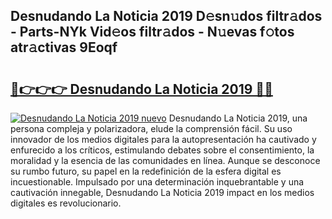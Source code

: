 ## Desnudando La Noticia 2019 D𝚎sn𝚞dos filtr𝚊dos - Parts-NYk Vid𝚎os filtr𝚊dos - N𝚞evas f𝚘tos atr𝚊ctivas 9Eoqf

# <h2><a href="http://mb287f.tromn.icu/?c=Desnudando+La+Noticia+2019">🔗👉👉👉 Desnudando La Noticia 2019 🔗🔗</a></h2>

[![Desnudando La Noticia 2019 nuevo](https://i.imgur.com/pEAQMta.gif)](http://mb287f.tromn.icu/?c=Desnudando+La+Noticia+2019)
Desnudando La Noticia 2019, una persona compleja y polarizadora, elude la comprensión fácil. Su uso innovador de los medios digitales para la autopresentación ha cautivado y enfurecido a los críticos, estimulando debates sobre el consentimiento, la moralidad y la esencia de las comunidades en línea. Aunque se desconoce su rumbo futuro, su papel en la redefinición de la esfera digital es incuestionable. Impulsado por una determinación inquebrantable y una cautivación innegable, Desnudando La Noticia 2019 impact en los medios digitales es revolucionario.

